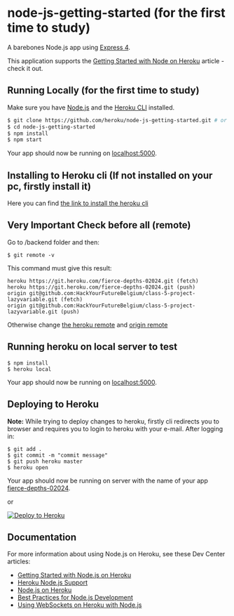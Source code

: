 # node-js-getting-started (for the first time to study)

A barebones Node.js app using [Express 4](http://expressjs.com/).

This application supports the [Getting Started with Node on Heroku](https://devcenter.heroku.com/articles/getting-started-with-nodejs) article - check it out.

## Running Locally (for the first time to study)

Make sure you have [Node.js](http://nodejs.org/) and the [Heroku CLI](https://cli.heroku.com/) installed.

```sh
$ git clone https://github.com/heroku/node-js-getting-started.git # or clone your own fork
$ cd node-js-getting-started
$ npm install
$ npm start
```

Your app should now be running on [localhost:5000](http://localhost:5000/).

## Installing to Heroku cli (If not installed on your pc, firstly install it)

Here you can find [the link to install the heroku cli](https://devcenter.heroku.com/categories/command-line)

## Very Important Check before all (remote)

Go to /backend folder and then:

```
$ git remote -v

```

This command must give this result:

```
heroku https://git.heroku.com/fierce-depths-02024.git (fetch)
heroku https://git.heroku.com/fierce-depths-02024.git (push)
origin git@github.com:HackYourFutureBelgium/class-5-project-lazyvariable.git (fetch)
origin git@github.com:HackYourFutureBelgium/class-5-project-lazyvariable.git (push)

```

Otherwise change [the heroku remote](https://stackoverflow.com/questions/6226846/how-to-change-a-git-remote-on-heroku) and [origin remote](https://stackoverflow.com/questions/22694294/reconnect-remote-origin)

## Running heroku on local server to test

```
$ npm install
$ heroku local

```

Your app should now be running on [localhost:5000](http://localhost:5000/).

## Deploying to Heroku

**Note:** While trying to deploy changes to heroku, firstly cli redirects you to browser and requires you to login to heroku with your e-mail. After logging in:

```
$ git add .
$ git commit -m "commit message"
$ git push heroku master
$ heroku open
```

Your app should now be running on server with the name of your app [fierce-depths-02024](https://fierce-depths-02024.herokuapp.com/express_backend).

or

[![Deploy to Heroku](https://www.herokucdn.com/deploy/button.png)](https://heroku.com/deploy)

## Documentation

For more information about using Node.js on Heroku, see these Dev Center articles:

- [Getting Started with Node.js on Heroku](https://devcenter.heroku.com/articles/getting-started-with-nodejs)
- [Heroku Node.js Support](https://devcenter.heroku.com/articles/nodejs-support)
- [Node.js on Heroku](https://devcenter.heroku.com/categories/nodejs)
- [Best Practices for Node.js Development](https://devcenter.heroku.com/articles/node-best-practices)
- [Using WebSockets on Heroku with Node.js](https://devcenter.heroku.com/articles/node-websockets)
